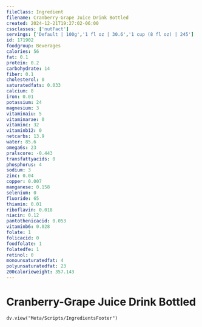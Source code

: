 ```yaml
---
fileClass: Ingredient
filename: Cranberry-Grape Juice Drink Bottled
created: 2024-12-21T19:27:02-06:00
cssclasses: ['nutFact']
servings: ['Default | 100g','1 fl oz | 30.6','1 cup (8 fl oz) | 245']
id: 171902
foodgroup: Beverages
calories: 56
fat: 0.1
protein: 0.2
carbohydrate: 14
fiber: 0.1
cholesterol: 0
saturatedfats: 0.033
calcium: 8
iron: 0.01
potassium: 24
magnesium: 3
vitaminaiu: 5
vitaminarae: 0
vitaminc: 32
vitaminb12: 0
netcarbs: 13.9
water: 85.6
omega6s: 23
pralscore: -0.443
transfattyacids: 0
phosphorus: 4
sodium: 3
zinc: 0.04
copper: 0.007
manganese: 0.158
selenium: 0
fluoride: 65
thiamin: 0.01
riboflavin: 0.018
niacin: 0.12
pantothenicacid: 0.053
vitaminb6: 0.028
folate: 1
folicacid: 0
foodfolate: 1
folatedfe: 1
retinol: 0
monounsaturatedfat: 4
polyunsaturatedfat: 23
200calorieweight: 357.143
---
```


# Cranberry-Grape Juice Drink Bottled

```dataviewjs
dv.view("Meta/Scripts/IngredientsFooter")
```